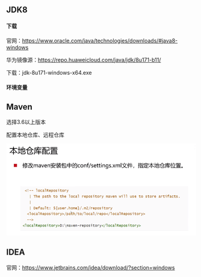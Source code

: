 
## JDK8

#### 下载

官网：<https://www.oracle.com/java/technologies/downloads/#java8-windows>

华为镜像源：<https://repo.huaweicloud.com/java/jdk/8u171-b11/>

下载：jdk-8u171-windows-x64.exe

#### 环境变量




## Maven

选择3.6以上版本

配置本地仓库、远程仓库

![Alt text](./img/maven.png)



## IDEA

官网：<https://www.jetbrains.com/idea/download/?section=windows>
